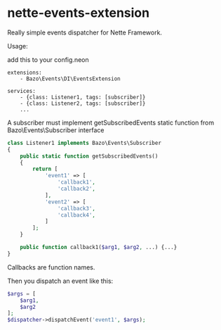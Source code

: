 nette-events-extension
======================

Really simple events dispatcher for Nette Framework.

Usage:

add this to your config.neon

````
extensions:
	- Bazo\Events\DI\EventsExtension

services:
	- {class: Listener1, tags: [subscriber]}
	- {class: Listener2, tags: [subscriber]}
	...
````

A subscriber must implement getSubscribedEvents static function from Bazo\Events\Subscriber interface

```php
class Listener1 implements Bazo\Events\Subscriber
{
	public static function getSubscribedEvents()
	{
		return [
			'event1' => [
				'callback1',
				'callback2',
			],
			'event2' => [
				'callback3',
				'callback4',
			]
		];
	}

	public function callback1($arg1, $arg2, ...) {...}
}
```

Callbacks are function names.

Then you dispatch an event like this:
```php
$args = [
	$arg1,
	$arg2
];
$dispatcher->dispatchEvent('event1', $args);
```
